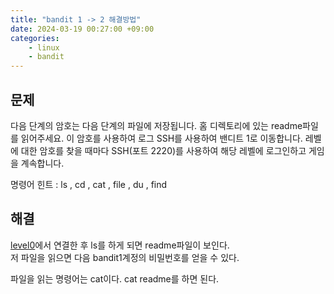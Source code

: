 ```yaml
---
title: "bandit 1 -> 2 해결방법"
date: 2024-03-19 00:27:00 +09:00
categories: 
    - linux
    - bandit
---
```

## 문제
다음 단계의 암호는 다음 단계의 파일에 저장됩니다. 홈 디렉토리에 있는 readme파일를 읽어주세요. 이 암호를 사용하여 로그 SSH를 사용하여 밴디트 1로 이동합니다. 레벨에 대한 암호를 찾을 때마다 SSH(포트 2220)를 사용하여 해당 레벨에 로그인하고 게임을 계속합니다.

명령어 힌트 : ls , cd , cat , file , du , find

## 해결
[level0](https://apfhddy.github.io/linux/bandit/bandit0/)에서 연결한 후 ls를 하게 되면 readme파일이 보인다.  
<img str="/img/스크린샷 2024-03-19 223522.png">  
저 파일을 읽으면 다음 bandit1계정의 비밀번호를 얻을 수 있다.

파일을 읽는 명령어는  cat이다. 
cat readme를 하면 된다.  
<img str="/img/스크린샷 2024-03-19 224420.png">






